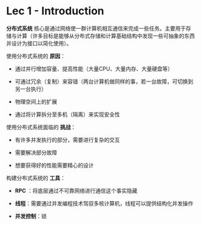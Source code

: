 # Lec 1 - Introduction

**分布式系统** 核心是通过网络使一群计算机相互通信来完成一些任务。主要用于存储与计算（许多目标是能够从分布式存储和计算基础结构中发现一些可抽象的东西并设计为接口以简化使用）。

使用分布式系统的 **原因**：

- 通过并行增加容量、提高性能（大量CPU、大量内存、大量硬盘等）
- 可通过冗余（复制）来容错（两台计算机做同样的事，若一台故障，可切换到另一台执行）

- 物理空间上的扩展
- 通过将计算拆分至多机（隔离）来实现安全性

使用分布式系统面临的 **挑战**：

- 有许多并发执行的部分，需要进行复杂的交互
- 需要解决部分故障

- 想要获得好的性能需要精心的设计

构建分布式系统的 **工具**：

- **RPC** ：将底层通过不可靠网络进行通信这个事实隐藏
- **线程**：需要通过并发编程技术驾驭多核计算机，线程可以提供结构化并发操作

- **并发控制**：锁 









